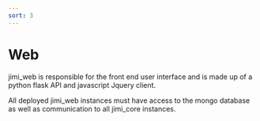 ```yaml
---
sort: 3
---
```


# Web

jimi_web is responsible for the front end user interface and is made up of a python flask API and javascript Jquery client.

All deployed jimi_web instances must have access to the mongo database as well as communication to all jimi_core instances.